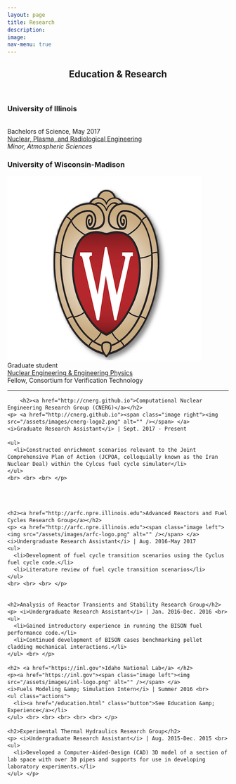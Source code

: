 ```yaml
---
layout: page
title: Research
description:
image:
nav-menu: true
---
```




<!-- Main -->
<div id="main" class="alt">


<!-- One -->
<section id="one">
	<div class="inner">
		<header class="major">
			<h1>Education & Research</h1>
		</header>

<!-- Content -->
<!--<p>Praesent ac adipiscing ullamcorper semper ut amet ac risus. Lorem sapien ut odio odio nunc. Ac adipiscing nibh porttitor erat risus justo adipiscing adipiscing amet placerat accumsan. Vis. Faucibus odio magna tempus adipiscing a non. In mi primis arcu ut non accumsan vivamus ac blandit adipiscing adipiscing arcu metus praesent turpis eu ac lacinia nunc ac commodo gravida adipiscing eget accumsan ac nunc adipiscing adipiscing.</p> -->
<div class="row">
	<div class="6u 12u$(small)">
		<h3>University of Illinois</h3>
		<p><span class="image left"><img src="/assets/images/pic12.jpg" alt="" /></span> <br>
		Bachelors of Science, May 2017 <br>
		<a href="http://npre.illinois.edu">Nuclear, Plasma, and Radiological Engineering</a> <br>
		<i>Minor, Atmospheric Sciences</i></p>
	</div>
	<div class="6u$ 12u$(small)">
		<h3>University of Wisconsin-Madison</h3>
		<p><span class="image left"><img src="/assets/images/uw.png" alt="" /></span> <br>
		Graduate student <br>
		<a href="https://www.engr.wisc.edu/department/engineering-physics/">Nuclear Engineering & Engineering Physics</a> <br>
		Fellow, Consortium for Verification Technology</p>
	</div>

</div>




<hr class="major" />


		<h2><a href="http://cnerg.github.io">Computational Nuclear Engineering Research Group (CNERG)</a></h2>
    <p> <a href="http://cnerg.github.io"><span class="image right"><img src="/assets/images/cnerg-logo2.png" alt="" /></span> </a>
    <i>Graduate Research Assistant</i> | Sept. 2017 - Present

    <ul>
      <li>Constructed enrichment scenarios relevant to the Joint Comprehensive Plan of Action (JCPOA, colloquially known as the Iran Nuclear Deal) within the Cylcus fuel cycle simulator</li>
    </ul>
    <br> <br> <br> </p>		




    <h2><a href="http://arfc.npre.illinois.edu">Advanced Reactors and Fuel Cycles Research Group</a></h2>
    <p> <a href="http://arfc.npre.illinois.edu"><span class="image left"><img src="/assets/images/arfc-logo.png" alt="" /></span> </a>
    <i>Undergraduate Research Assistant</i> | Aug. 2016-May 2017
    <ul>
      <li>Development of fuel cycle transition scenarios using the Cyclus fuel cycle code.</li>
      <li>Literature review of fuel cycle transition scenarios</li>
    </ul>
    <br> <br> <br> </p>


    <h2>Analysis of Reactor Transients and Stability Research Group</h2>
    <p> <i>Undergraduate Research Assistant</i> | Jan. 2016-Dec. 2016 <br>
    <ul>
      <li>Gained introductory experience in running the BISON fuel performance code.</li>
      <li>Continued development of BISON cases benchmarking pellet cladding mechanical interactions.</li>
    </ul> <br> </p>

    <h2> <a href="https://inl.gov">Idaho National Lab</a> </h2>
    <p><a href="https://inl.gov"><span class="image left"><img src="/assets/images/inl-logo.png" alt="" /></span> </a>
    <i>Fuels Modeling &amp; Simulation Intern</i> | Summer 2016 <br>
    <ul class="actions">
      <li><a href="/education.html" class="button">See Education &amp; Experience</a></li>
    </ul> <br> <br> <br> <br> <br> </p>

    <h2>Experimental Thermal Hydraulics Research Group</h2>
    <p> <i>Undergraduate Research Assistant</i> | Aug. 2015-Dec. 2015 <br>
    <ul>
      <li>Developed a Computer-Aided-Design (CAD) 3D model of a section of lab space with over 30 pipes and supports for use in developing laboratory experiments.</li>
    </ul> </p>
